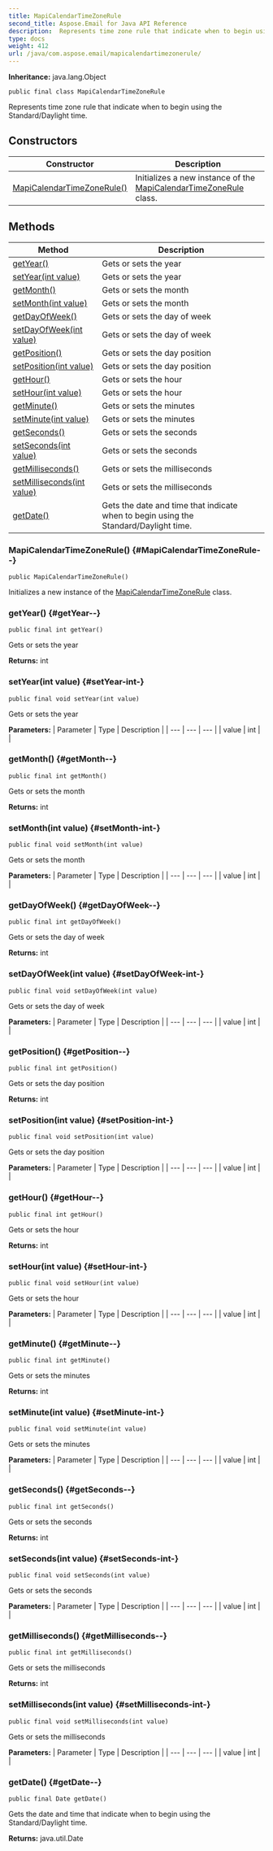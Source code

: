 ```yaml
---
title: MapiCalendarTimeZoneRule
second_title: Aspose.Email for Java API Reference
description:  Represents time zone rule that indicate when to begin using the Standard/Daylight time.
type: docs
weight: 412
url: /java/com.aspose.email/mapicalendartimezonerule/
---
```

**Inheritance:**
java.lang.Object
```
public final class MapiCalendarTimeZoneRule
```

Represents time zone rule that indicate when to begin using the Standard/Daylight time.
## Constructors

| Constructor | Description |
| --- | --- |
| [MapiCalendarTimeZoneRule()](#MapiCalendarTimeZoneRule--) | Initializes a new instance of the [MapiCalendarTimeZoneRule](../../com.aspose.email/mapicalendartimezonerule) class. |
## Methods

| Method | Description |
| --- | --- |
| [getYear()](#getYear--) | Gets or sets the year |
| [setYear(int value)](#setYear-int-) | Gets or sets the year |
| [getMonth()](#getMonth--) | Gets or sets the month |
| [setMonth(int value)](#setMonth-int-) | Gets or sets the month |
| [getDayOfWeek()](#getDayOfWeek--) | Gets or sets the day of week |
| [setDayOfWeek(int value)](#setDayOfWeek-int-) | Gets or sets the day of week |
| [getPosition()](#getPosition--) | Gets or sets the day position |
| [setPosition(int value)](#setPosition-int-) | Gets or sets the day position |
| [getHour()](#getHour--) | Gets or sets the hour |
| [setHour(int value)](#setHour-int-) | Gets or sets the hour |
| [getMinute()](#getMinute--) | Gets or sets the minutes |
| [setMinute(int value)](#setMinute-int-) | Gets or sets the minutes |
| [getSeconds()](#getSeconds--) | Gets or sets the seconds |
| [setSeconds(int value)](#setSeconds-int-) | Gets or sets the seconds |
| [getMilliseconds()](#getMilliseconds--) | Gets or sets the milliseconds |
| [setMilliseconds(int value)](#setMilliseconds-int-) | Gets or sets the milliseconds |
| [getDate()](#getDate--) | Gets the date and time that indicate when to begin using the Standard/Daylight time. |
### MapiCalendarTimeZoneRule() {#MapiCalendarTimeZoneRule--}
```
public MapiCalendarTimeZoneRule()
```


Initializes a new instance of the [MapiCalendarTimeZoneRule](../../com.aspose.email/mapicalendartimezonerule) class.

### getYear() {#getYear--}
```
public final int getYear()
```


Gets or sets the year

**Returns:**
int
### setYear(int value) {#setYear-int-}
```
public final void setYear(int value)
```


Gets or sets the year

**Parameters:**
| Parameter | Type | Description |
| --- | --- | --- |
| value | int |  |

### getMonth() {#getMonth--}
```
public final int getMonth()
```


Gets or sets the month

**Returns:**
int
### setMonth(int value) {#setMonth-int-}
```
public final void setMonth(int value)
```


Gets or sets the month

**Parameters:**
| Parameter | Type | Description |
| --- | --- | --- |
| value | int |  |

### getDayOfWeek() {#getDayOfWeek--}
```
public final int getDayOfWeek()
```


Gets or sets the day of week

**Returns:**
int
### setDayOfWeek(int value) {#setDayOfWeek-int-}
```
public final void setDayOfWeek(int value)
```


Gets or sets the day of week

**Parameters:**
| Parameter | Type | Description |
| --- | --- | --- |
| value | int |  |

### getPosition() {#getPosition--}
```
public final int getPosition()
```


Gets or sets the day position

**Returns:**
int
### setPosition(int value) {#setPosition-int-}
```
public final void setPosition(int value)
```


Gets or sets the day position

**Parameters:**
| Parameter | Type | Description |
| --- | --- | --- |
| value | int |  |

### getHour() {#getHour--}
```
public final int getHour()
```


Gets or sets the hour

**Returns:**
int
### setHour(int value) {#setHour-int-}
```
public final void setHour(int value)
```


Gets or sets the hour

**Parameters:**
| Parameter | Type | Description |
| --- | --- | --- |
| value | int |  |

### getMinute() {#getMinute--}
```
public final int getMinute()
```


Gets or sets the minutes

**Returns:**
int
### setMinute(int value) {#setMinute-int-}
```
public final void setMinute(int value)
```


Gets or sets the minutes

**Parameters:**
| Parameter | Type | Description |
| --- | --- | --- |
| value | int |  |

### getSeconds() {#getSeconds--}
```
public final int getSeconds()
```


Gets or sets the seconds

**Returns:**
int
### setSeconds(int value) {#setSeconds-int-}
```
public final void setSeconds(int value)
```


Gets or sets the seconds

**Parameters:**
| Parameter | Type | Description |
| --- | --- | --- |
| value | int |  |

### getMilliseconds() {#getMilliseconds--}
```
public final int getMilliseconds()
```


Gets or sets the milliseconds

**Returns:**
int
### setMilliseconds(int value) {#setMilliseconds-int-}
```
public final void setMilliseconds(int value)
```


Gets or sets the milliseconds

**Parameters:**
| Parameter | Type | Description |
| --- | --- | --- |
| value | int |  |

### getDate() {#getDate--}
```
public final Date getDate()
```


Gets the date and time that indicate when to begin using the Standard/Daylight time.

**Returns:**
java.util.Date

